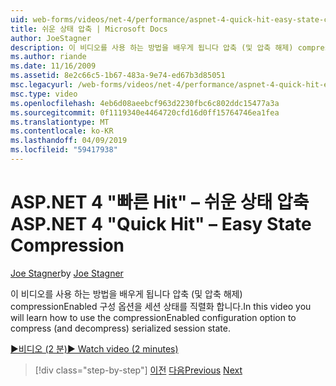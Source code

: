 ```yaml
---
uid: web-forms/videos/net-4/performance/aspnet-4-quick-hit-easy-state-compression
title: 쉬운 상태 압축 | Microsoft Docs
author: JoeStagner
description: 이 비디오를 사용 하는 방법을 배우게 됩니다 압축 (및 압축 해제) compressionEnabled 구성 옵션을 세션 상태를 직렬화 합니다.
ms.author: riande
ms.date: 11/16/2009
ms.assetid: 8e2c66c5-1b67-483a-9e74-ed67b3d85051
msc.legacyurl: /web-forms/videos/net-4/performance/aspnet-4-quick-hit-easy-state-compression
msc.type: video
ms.openlocfilehash: 4eb6d08aeebcf963d2230fbc6c802ddc15477a3a
ms.sourcegitcommit: 0f1119340e4464720cfd16d0ff15764746ea1fea
ms.translationtype: MT
ms.contentlocale: ko-KR
ms.lasthandoff: 04/09/2019
ms.locfileid: "59417938"
---
```

# <a name="aspnet-4-quick-hit--easy-state-compression"></a><span data-ttu-id="f5b37-103">ASP.NET 4 "빠른 Hit" – 쉬운 상태 압축</span><span class="sxs-lookup"><span data-stu-id="f5b37-103">ASP.NET 4 "Quick Hit" – Easy State Compression</span></span>

<span data-ttu-id="f5b37-104">[Joe Stagner](https://github.com/JoeStagner)</span><span class="sxs-lookup"><span data-stu-id="f5b37-104">by [Joe Stagner](https://github.com/JoeStagner)</span></span>

<span data-ttu-id="f5b37-105">이 비디오를 사용 하는 방법을 배우게 됩니다 압축 (및 압축 해제) compressionEnabled 구성 옵션을 세션 상태를 직렬화 합니다.</span><span class="sxs-lookup"><span data-stu-id="f5b37-105">In this video you will learn how to use the compressionEnabled configuration option to compress (and decompress) serialized session state.</span></span> 

[<span data-ttu-id="f5b37-106">&#9654;비디오 (2 분)</span><span class="sxs-lookup"><span data-stu-id="f5b37-106">&#9654; Watch video (2 minutes)</span></span>](https://channel9.msdn.com/Blogs/ASP-NET-Site-Videos/aspnet-4-quick-hit-easy-state-compression)

> [!div class="step-by-step"]
> <span data-ttu-id="f5b37-107">[이전](aspnet-4-quick-hit-selective-view-state.md)
> [다음](how-do-i-use-the-viewstatemode-property-for-managing-viewstate.md)</span><span class="sxs-lookup"><span data-stu-id="f5b37-107">[Previous](aspnet-4-quick-hit-selective-view-state.md)
[Next](how-do-i-use-the-viewstatemode-property-for-managing-viewstate.md)</span></span>
